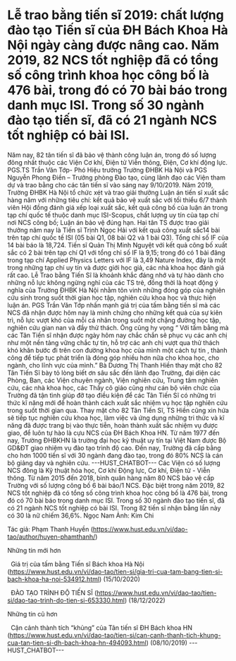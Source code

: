# Lễ trao bằng tiến sĩ 2019:  chất lượng đào tạo Tiến sĩ của ĐH Bách Khoa Hà Nội ngày càng được nâng cao. Năm 2019, 82 NCS tốt nghiệp đã có tổng số công trình khoa học công bố là 476 bài, trong đó có 70 bài báo trong danh mục ISI. Trong số 30 ngành đào tạo tiến sĩ, đã có 21 ngành NCS tốt nghiệp có bài ISI. 
Năm nay, 82 tân tiến sĩ đã bảo vệ thành công luận án, trong đó số lượng đông nhất thuộc các Viện Cơ khí, Điện tử Viễn thông, Điện, Cơ khí động lực. PGS.TS Trần Văn Tớp- Phó Hiệu trưởng Trường ĐHBK Hà Nội và PGS Nguyễn Phong Điền – Trưởng phòng Đào tạo, cùng lãnh đạo các Viện tham dự và trao bằng cho các tân tiến sĩ vào sáng nay 9/10/2019. Năm 2019, Trường ĐHBK Hà Nội tổ chức xét và trao giải thưởng Luận án tiến sĩ xuất sắc hàng năm với những tiêu chí: kết quả bảo vệ xuất sắc với tối thiểu 6/7 thành viên Hội đồng đánh giá xếp loại xuất sắc, kết quả công bố của luận án trong tạp chí quốc tế thuộc danh mục ISI-Scopus, chất lượng uy tín của tạp chí nơi NCS công bố; Luận án bảo vệ đúng hạn. Hai tân TS được trao giải thưởng năm nay là Tiến sĩ Trịnh Ngọc Hải với kết quả công xuất sắc14 bài trên tạp chí quốc tế ISI (05 bài Q1, 08 bài Q2 và 1 bài Q3). Tổng chỉ số IF của 14 bài báo là 18,724. Tiến sĩ Quản Thị Minh Nguyệt với kết quả công bố xuất sắc có 2 bài trên tạp chí Q1 với tổng chỉ số IF là 9,15; trong đó có 1 bài đăng trong tạp chí Applied Physics Letters với IF là 3,49 Nature Index, đây là một trong những tạp chí uy tín và được giới học giả, các nhà khoa học đánh giá rất cao. Lễ Trao bằng Tiến Sĩ là khoảnh khắc đáng nhớ và tự hào dành cho những nỗ lực không ngừng nghỉ của các TS trẻ, đồng thời là hoạt động ý nghĩa của Trường ĐHBK Hà Nội nhằm tôn vinh những đóng góp của nghiên cứu sinh trong suốt thời gian học tập, nghiên cứu khoa học và thực hiện luận án. PGS Trần Văn Tớp nhấn mạnh giá trị của tấm bằng tiến sĩ mà các NCS đã nhận được hôm nay là minh chứng cho những kết quả của sự kiên trì, nỗ lực vượt khó của mỗi cá nhân trong suốt một chặng đường học tập, nghiên cứu gian nan và đầy thử thách. Ông cũng hy vọng “ Với tấm bằng mà các Tân Tiến sĩ nhận được ngày hôm nay chắc chắn sẽ phục vụ các anh chị như một nền tảng vững chắc tự tin, hỗ trợ các anh chị vượt qua thử thách khó khăn bước đi trên con đường khoa học của mình một cách tự tin , thành công để tiếp tục phát triển là đóng góp nhiều hơn nữa cho khoa học, cho ngành, cho lĩnh vực của mình.”
Bà Dương Thị Thanh Hiền thay mặt cho 82 Tân Tiến Sĩ bày tỏ lòng biết ơn sâu sắc đến lãnh đạo Trường, đại diện các Phòng, Ban, các Viện chuyên ngành, Viện nghiên cứu, Trung tâm nghiên cứu, các nhà khoa học, các Thầy cô giáo cũng như cán bộ viên chức của Trường đã tận tình giúp đỡ tạo điều kiện để các Tân Tiến Sĩ có những tri thức kĩ năng mới để hoàn thành cách xuất sắc nhiệm vụ học tập nghiên cứu trong suốt thời gian qua. Thay mặt cho 82 Tân Tiến Sĩ, TS Hiền cũng xin hứa sẽ tiếp tục nghiên cứu khoa học, làm việc và ứng dụng những tri thức và kĩ năng đã được trang bị vào thực tiễn, hoàn thành xuất sắc nhiệm vụ được giao, để luôn tự hào là cựu NCS của ĐH Bách Khoa HN. Từ năm 1977 đến nay, Trường ĐHBKHN là trường đại học kỹ thuật uy tín tại Việt Nam được Bộ GD&amp;ĐT giao nhiệm vụ đào tạo trình độ cao. Đến nay, Trường đã cấp bằng cho hơn 1000 tiến sĩ với 30 ngành đang đào tạo, trong đó 80% NCS là cán bộ giảng dạy và nghiên cứu. 
 ---HUST_CHATBOT---
Các Viện có số lượng NCS đông là Kỹ thuật hóa học, Cơ khí Động lực, Cơ khí, Điện tử - Viễn thông. Từ năm 2015 đến 2018, bình quân hàng năm 80 NCS bảo vệ cấp Trường với số lượng công bố 6 bài báo/1 NCS. Đặc biệt trong năm 2019, 82 NCS tốt nghiệp đã có tổng số công trình khoa học công bố là 476 bài, trong đó có 70 bài báo trong danh mục ISI. Trong số 30 ngành đào tạo tiến sĩ, đã có 21 ngành NCS tốt nghiệp có bài ISI. Trong 82 tiến sĩ nhận bằng lần này có 30 là nữ chiếm 36,6%. Ngọc Nam
Ảnh: Kim Chi

Tác giả: Phạm Thanh Huyền (https://www.hust.edu.vn/vi/dao-tao/author/huyen-phamthanh/)

Những tin mới hơn

 
Giá trị của tấm bằng Tiến sĩ Bách khoa Hà Nội (https://www.hust.edu.vn/vi/dao-tao/tien-si/gia-tri-cua-tam-bang-tien-si-bach-khoa-ha-noi-534912.html)
(15/10/2020)

 
ĐÀO TẠO TRÌNH ĐỘ TIẾN SĨ (https://www.hust.edu.vn/vi/dao-tao/tien-si/dao-tao-trinh-do-tien-si-653330.html)
(18/12/2022)

Những tin cũ hơn

 
Cận cảnh thành tích “khủng” của Tân tiến sĩ ĐH Bách khoa HN (https://www.hust.edu.vn/vi/dao-tao/tien-si/can-canh-thanh-tich-khung-cua-tan-tien-si-dh-bach-khoa-hn-494093.html)
(08/10/2019) 
 ---HUST_CHATBOT---